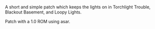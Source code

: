 A short and simple patch which keeps the lights on in Torchlight Trouble, Blackout Basement, and Loopy Lights.

Patch with a 1.0 ROM using asar.
